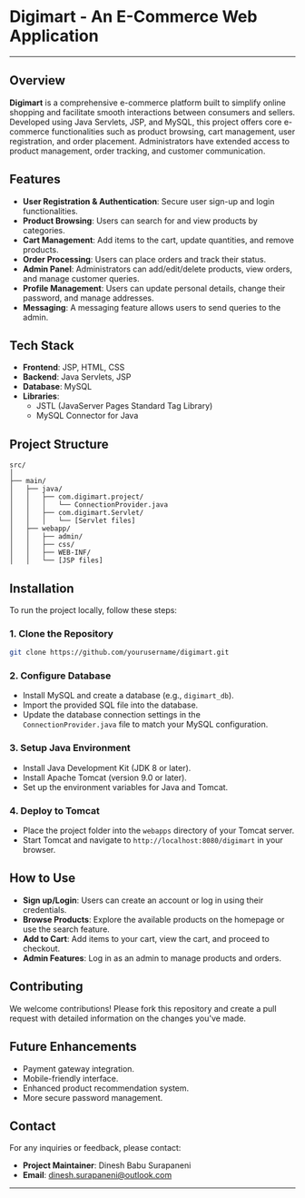 
# **Digimart - An E-Commerce Web Application**

---

## **Overview**
**Digimart** is a comprehensive e-commerce platform built to simplify online shopping and facilitate smooth interactions between consumers and sellers. Developed using Java Servlets, JSP, and MySQL, this project offers core e-commerce functionalities such as product browsing, cart management, user registration, and order placement. Administrators have extended access to product management, order tracking, and customer communication.

## **Features**
- **User Registration & Authentication**: Secure user sign-up and login functionalities.
- **Product Browsing**: Users can search for and view products by categories.
- **Cart Management**: Add items to the cart, update quantities, and remove products.
- **Order Processing**: Users can place orders and track their status.
- **Admin Panel**: Administrators can add/edit/delete products, view orders, and manage customer queries.
- **Profile Management**: Users can update personal details, change their password, and manage addresses.
- **Messaging**: A messaging feature allows users to send queries to the admin.

## **Tech Stack**
- **Frontend**: JSP, HTML, CSS
- **Backend**: Java Servlets, JSP
- **Database**: MySQL
- **Libraries**:
  - JSTL (JavaServer Pages Standard Tag Library)
  - MySQL Connector for Java

## **Project Structure**
```
src/
│
├── main/
│   ├── java/
│   │   ├── com.digimart.project/
│   │   │   └── ConnectionProvider.java
│   │   ├── com.digimart.Servlet/
│   │   │   └── [Servlet files]
│   ├── webapp/
│   │   ├── admin/
│   │   ├── css/
│   │   ├── WEB-INF/
│   │   └── [JSP files]
```

## **Installation**
To run the project locally, follow these steps:

### 1. **Clone the Repository**
```bash
git clone https://github.com/yourusername/digimart.git
```

### 2. **Configure Database**
- Install MySQL and create a database (e.g., `digimart_db`).
- Import the provided SQL file into the database.
- Update the database connection settings in the `ConnectionProvider.java` file to match your MySQL configuration.

### 3. **Setup Java Environment**
- Install Java Development Kit (JDK 8 or later).
- Install Apache Tomcat (version 9.0 or later).
- Set up the environment variables for Java and Tomcat.

### 4. **Deploy to Tomcat**
- Place the project folder into the `webapps` directory of your Tomcat server.
- Start Tomcat and navigate to `http://localhost:8080/digimart` in your browser.

## **How to Use**
- **Sign up/Login**: Users can create an account or log in using their credentials.
- **Browse Products**: Explore the available products on the homepage or use the search feature.
- **Add to Cart**: Add items to your cart, view the cart, and proceed to checkout.
- **Admin Features**: Log in as an admin to manage products and orders.

## **Contributing**
We welcome contributions! Please fork this repository and create a pull request with detailed information on the changes you've made.

## **Future Enhancements**
- Payment gateway integration.
- Mobile-friendly interface.
- Enhanced product recommendation system.
- More secure password management.


## **Contact**
For any inquiries or feedback, please contact:  
- **Project Maintainer**: Dinesh Babu Surapaneni 
- **Email**: dinesh.surapaneni@outlook.com
---
